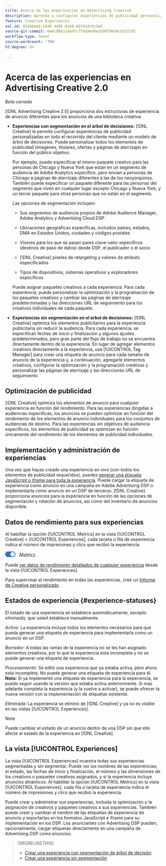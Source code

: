 ```yaml
---
title: Acerca de las experiencias en Advertising Creative
description: Aprenda a configurar experiencias de publicidad personalizadas y optimizar los elementos de publicidad en función del rendimiento.
feature: Creative Experiences
exl-id: 91d4b4e5-c646-4485-8149-89f41dc9c3e6
source-git-commit: 0a6cd8e32ae87c7fda9ed0e1b50f9b54cd337192
workflow-type: tm+mt
source-wordcount: '799'
ht-degree: 0%

---
```


# Acerca de las experiencias en Advertising Creative 2.0

*Beta cerrada*

<!-- Revisit Description metadata  -->

<!-- MORE -->

[!DNL Advertising Creative 2.0] proporciona dos estructuras de experiencia de anuncio diferentes para los anuncios de una biblioteca creativa<!-- can use a single library only -->:

* **Experiencias con segmentación en el árbol de decisiones:** [!DNL Creative] le permite configurar experiencias de publicidad personalizadas en todo el recorrido del cliente mediante un modelo de árbol de decisiones. Puede personalizar todos los elementos de publicidad (imágenes, titulares, ofertas y páginas de aterrizaje) en función del público objetivo.

  Por ejemplo, puede especificar el mismo paquete creativo para las personas de Chicago y Nueva York que están en un segmento de audiencia de Adobe Analytics específico, pero envían a personas de Chicago a páginas de aterrizaje diferentes a las de los neoyorquinos. También puede especificar un paquete diferente para las personas del segmento que viven en cualquier lugar excepto Chicago y Nueva York, y un tercer paquete para otras personas que no están en el segmento.

  Las opciones de segmentación incluyen:

   * Sus segmentos de audiencia propios de Adobe Audience Manager, Adobe Analytics y Advertising Cloud DSP

   * Ubicaciones geográficas específicas, incluidos países, estados, DMA en Estados Unidos, ciudades y códigos postales

   * Visores para los que se pasan pares clave-valor específicos (destinos de paso de datos) desde DSP, el publicador o el socio

   * [!DNL Creative] píxeles de retargeting y valores de atributo especificados

   * Tipos de dispositivos, sistemas operativos y exploradores específicos

  Puede asignar paquetes creativos a cada experiencia. Para cada experiencia, puede personalizar la optimización y la programación de los paquetes creativos y cambiar las páginas de aterrizaje predeterminadas y las direcciones URL de seguimiento <!-- and any flexible attributes --> para los creativos individuales de cada paquete.

* **Experiencias sin segmentación en el árbol de decisiones:** [!DNL Creative] optimiza los elementos publicitarios para la experiencia publicitaria sin reducir la audiencia.<!-- For first-party creatives, [!DNL Creative] serves the ads. --> Para cada experiencia, se especifican fechas de inicio y finalización y algunos ajustes predeterminados, pero gran parte del flujo de trabajo no se encuentra directamente dentro de la experiencia. En lugar de agregar elementos creativos directamente a la experiencia, usa [!UICONTROL Tag Manager] para crear una etiqueta de anuncio para cada tamaño de anuncio de la experiencia y, a continuación, agregarle elementos creativos, configurar la optimización y la programación creativas y personalizar las páginas de aterrizaje y las direcciones URL de seguimiento.

## Optimización de publicidad

<!-- MORE -->
[!DNL Creative] optimiza los elementos de anuncio para cualquier experiencia en función del rendimiento. Para las experiencias dirigidas a audiencias específicas, los anuncios se pueden optimizar en función del rendimiento de los elementos de anuncio individuales para los conjuntos de audiencias de destino. Para las experiencias sin objetivos de audiencia específicos, los elementos de publicidad se optimizan en función únicamente del rendimiento de los elementos de publicidad individuales.

## Implementación y administración de experiencias

Una vez que hayas creado una experiencia en vivo (con todos los elementos de publicidad requeridos), puedes [generar una etiqueta JavaScript o iframe para toda la experiencia](experience-tag-export.md). Puede cargar la etiqueta de experiencia como anuncio en una campaña en Adobe Advertising DSP o implementarla como anuncio en un DSP de terceros. [!DNL Creative] proporciona anuncios para la experiencia en función de las opciones de segmentación y rotación de anuncios, así como del inventario de anuncios disponible.

## Datos de rendimiento para sus experiencias

Al habilitar la opción [!UICONTROL Metrics] en la vista [!UICONTROL Creative] > [!UICONTROL Experiences], cada tarjeta o fila de experiencia indica el número de impresiones y clics que recibió la experiencia.

![Opción de métricas](/help/creative/assets/metrics-option.png "Opción de métricas")

<!-- insert screen shot of Metrics option?  If not, then add instructions elsewhere -->

<!-- I don't see this as of 1/9; why only in the table view?   You can also add conversion columns in the table view. -->

Puede [ver datos de rendimiento detallados de cualquier experiencia](experience-performance-details.md) desde la vista [!UICONTROL Experiences].

Para supervisar el rendimiento en todas las experiencias, cree un [Informe de Creative personalizado](/help/creative/report-custom-creative.md).

## Estados de experiencia {#experience-statuses}

<!-- verify that these are all still the same -->

El estado de una experiencia se establece automáticamente, excepto *eliminada,* que usted establece manualmente.

*Activo:* La experiencia incluye todos los elementos necesarios para que pueda generar una etiqueta de experiencia para implementarla como un anuncio en un DSP. <!-- A live experience may be scheduled to start in the future -->

*Borrador:* A todas las ramas de la experiencia no se les han asignado elementos creativos, por lo que la experiencia está incompleta y no se puede generar una etiqueta de experiencia.

*Procesamiento:* Se editó una experiencia que ya estaba activa, pero ahora está incompleta. No puede generar una etiqueta de experiencia para él. **Nota:** Si ya implementó una etiqueta de experiencia para la experiencia, se puede seguir usando la versión que estaba activa anteriormente. Si más adelante completa la experiencia (y la vuelve a activar), se puede ofrecer la nueva versión con la implementación de etiquetas existente.

*Eliminada:* La experiencia se eliminó de [!DNL Creative] y ya no es visible en las vistas [!UICONTROL Experiences].

>[!NOTE]
>
>Puede cambiar el estado de un anuncio dentro de una DSP sin que ello afecte al estado de la experiencia en [!DNL Creative].

## La vista [!UICONTROL Experiences]

La vista [!UICONTROL Experiences] muestra todas sus experiencias segmentadas y sin segmentar. Puede ver los nombres de las experiencias, el estado, las fechas de inicio y finalización, el número y las dimensiones de los creativos o paquetes creativos asignados, y si la experiencia incluye anuncios dinámicos. Al habilitar la opción [!UICONTROL Metrics] en la vista [!UICONTROL Experiences], cada fila o tarjeta de experiencia indica el número de impresiones y clics que recibió la experiencia.

Puede crear y administrar sus experiencias, incluida la optimización y la asignación de creativos y paquetes creativos a sus experiencias. También puede crear y cambiar el nombre de las etiquetas de experiencia de anuncio y exportarlas en los formatos JavaScript e iframe para su implementación en los DSP. Los anunciantes con Advertising DSP pueden, opcionalmente, cargar etiquetas directamente en una campaña de Advertising DSP como anuncios.

<!--
### Available actions

* [Download data within the view](experience-download-view.md)

        + [Assign and unassign creative bundles to a final node](/help/creative/experiences/experience-assign-creative-bundles.md)
* Experiences with decision tree targeting: [Create](/help/creative/experiences/experience-create-targeting.md) and [edit](/help/creative/experiences/experience-edit-targeting.md) experiences, [assign and unassign creative bundles](/help/creative/experiences/experience-assign-creative-bundles.md), [customize creative optimization and scheduling](/help/creative/experiences/experience-optimization-scheduling-targeting.md), and [customize the tracking URLs for creatives](/help/creative/experiences/experience-tracking-urls-targeting.md)

* Experiences without decision tree targeting: [Create](experience-create-no-targeting.md) and [edit](/help/creative/experiences/experience-edit-no-targeting.md)

* [Clone](experience-clone.md) an experience

* [Preview](experience-preview.md) an experience

* [Share a demo URL](experience-share-demo-url.md) for an experience

* [Export ad tags for an experience](experience-tag-export.md)

* [Delete](experience-delete.md) an experience

-->

<!-- You can add or remove labels for your experiences.-->

<!-- Add links to workflows once they're done -->

>[!MORELIKETHIS]
>
>* [Crear una experiencia con segmentación de árbol de decisión](experience-create-targeting.md)
>* [Crear una experiencia sin segmentación](experience-create-no-targeting.md)
